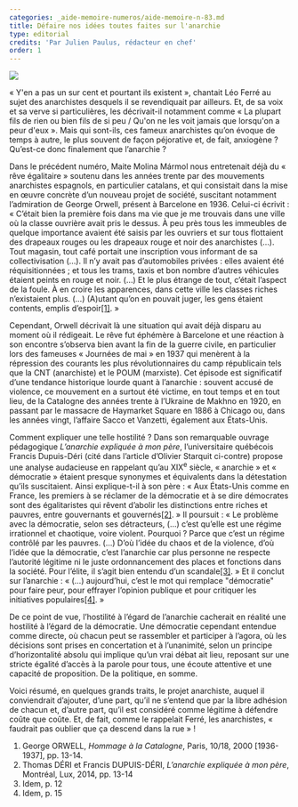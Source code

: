 ```yaml
---
categories: _aide-memoire-numeros/aide-memoire-n-83.md
title: Défaire nos idées toutes faites sur l'anarchie
type: editorial
credits: 'Par Julien Paulus, rédacteur en chef'
order: 1
---
```

![](/assets/uploads/am-83-amour-et-anarchie.jpg)



« Y'en a pas un sur cent et pourtant ils existent », chantait Léo Ferré au sujet des anarchistes desquels il se revendiquait par ailleurs. Et, de sa voix et sa verve si particulières, les décrivait-il notamment comme « La plupart fils de rien ou bien fils de si peu / Qu'on ne les voit jamais que lorsqu'on a peur d'eux ». Mais qui sont-ils, ces fameux anarchistes qu’on évoque de temps à autre, le plus souvent de façon péjorative et, de fait, anxiogène ? Qu’est-ce donc finalement que l’anarchie ?

Dans le précédent numéro, Maite Molina Mármol nous entretenait déjà du « rêve égalitaire » soutenu dans les années trente par des mouvements anarchistes espagnols, en particulier catalans, et qui consistait dans la mise en œuvre concrète d’un nouveau projet de société, suscitant notamment l’admiration de George Orwell, présent à Barcelone en 1936. Celui-ci écrivit : « C’était bien la première fois dans ma vie que je me trouvais dans une ville où la classe ouvrière avait pris le dessus. À peu près tous les immeubles de quelque importance avaient été saisis par les ouvriers et sur tous flottaient des drapeaux rouges ou les drapeaux rouge et noir des anarchistes (…). Tout magasin, tout café portait une inscription vous informant de sa collectivisation (…). Il n’y avait pas d’automobiles privées : elles avaient été réquisitionnées ; et tous les trams, taxis et bon nombre d’autres véhicules étaient peints en rouge et noir. (…) Et le plus étrange de tout, c’était l’aspect de la foule. À en croire les apparences, dans cette ville les classes riches n’existaient plus. (…) (A)utant qu’on en pouvait juger, les gens étaient contents, emplis d’espoir[[1]](#footnote-1). »

Cependant, Orwell décrivait là une situation qui avait déjà disparu au moment où il rédigeait. Le rêve fut éphémère à Barcelone et une réaction à son encontre s’observa bien avant la fin de la guerre civile, en particulier lors des fameuses « Journées de mai » en 1937 qui menèrent à la répression des courants les plus révolutionnaires du camp républicain tels que la CNT (anarchiste) et le POUM (marxiste). Cet épisode est significatif d’une tendance historique lourde quant à l’anarchie : souvent accusé de violence, ce mouvement en a surtout été victime, en tout temps et en tout lieu, de la Catalogne des années trente à l’Ukraine de Makhno en 1920, en passant par le massacre de Haymarket Square en 1886 à Chicago ou, dans les années vingt, l’affaire Sacco et Vanzetti, également aux États-Unis.

Comment expliquer une telle hostilité ? Dans son remarquable ouvrage pédagogique _L’anarchie expliquée à mon père_, l’universitaire québécois Francis Dupuis-Déri (cité dans l’article d’Olivier Starquit ci-contre) propose une analyse audacieuse en rappelant qu’au XIX<sup>e</sup> siècle, « anarchie » et « démocratie » étaient presque synonymes et équivalents dans la détestation qu’ils suscitaient. Ainsi explique-t-il à son père : « Aux États-Unis comme en France, les premiers à se réclamer de la démocratie et à se dire démocrates sont des égalitaristes qui rêvent d’abolir les distinctions entre riches et pauvres, entre gouvernants et gouvernés[[2]](#footnote-2). » Il poursuit : « Le problème avec la démocratie, selon ses détracteurs, (…) c’est qu’elle est une régime irrationnel et chaotique, voire violent. Pourquoi ? Parce que c’est un régime contrôlé par les pauvres. (…) D’où l’idée du chaos et de la violence, d’où l’idée que la démocratie, c’est l’anarchie car plus personne ne respecte l’autorité légitime ni le juste ordonnancement des places et fonctions dans la société. Pour l’élite, il s’agit bien entendu d’un scandale[[3]](#footnote-3). » Et il conclut sur l’anarchie : « (…) aujourd’hui, c’est le mot qui remplace "démocratie" pour faire peur, pour effrayer l’opinion publique et pour critiquer les initiatives populaires[[4]](#footnote-4). »

De ce point de vue, l’hostilité à l’égard de l’anarchie cacherait en réalité une hostilité à l’égard de la démocratie. Une démocratie cependant entendue comme directe, où chacun peut se rassembler et participer à l’agora, où les décisions sont prises en concertation et à l’unanimité, selon un principe d’horizontalité absolu qui implique qu’un vrai débat ait lieu, reposant sur une stricte égalité d’accès à la parole pour tous, une écoute attentive et une capacité de proposition. De la politique, en somme.

Voici résumé, en quelques grands traits, le projet anarchiste, auquel il conviendrait d’ajouter, d’une part, qu’il ne s’entend que par la libre adhésion de chacun et, d’autre part, qu’il est considéré comme légitime à défendre coûte que coûte. Et, de fait, comme le rappelait Ferré, les anarchistes, « faudrait pas oublier que ça descend dans la rue » !          

1. George ORWELL, _Hommage à la Catalogne_, Paris, 10/18, 2000 \[1936-1937], pp. 13-14.
2. Thomas DÉRI et Francis DUPUIS-DÉRI, _L’anarchie expliquée à mon père_, Montréal, Lux, 2014, pp. 13-14
3. Idem, p. 12
4. Idem, p. 15
